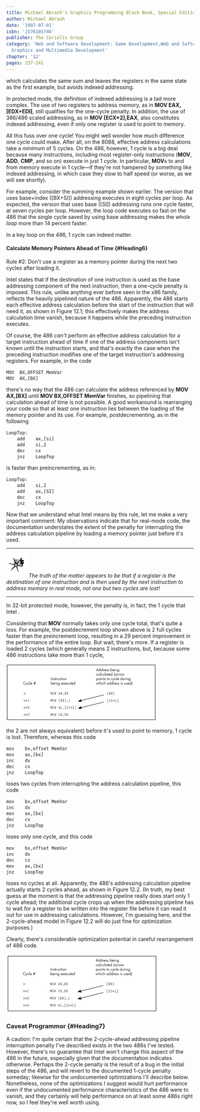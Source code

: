 ```yaml
---
title: Michael Abrash's Graphics Programming Black Book, Special Edition
author: Michael Abrash
date: '1997-07-01'
isbn: '1576101746'
publisher: The Coriolis Group
category: 'Web and Software Development: Game Development,Web and Software Development:
  Graphics and Multimedia Development'
chapter: '12'
pages: 237-241
---
```


which calculates the same sum and leaves the registers in the same state
as the first example, but avoids indexed addressing.

In protected mode, the definition of indexed addressing is a tad more
complex. The use of two registers to address memory, as in **MOV EAX,
[EDX+EDI]**, still qualifies for the one-cycle penalty. In addition, the
use of 386/486 scaled addressing, as in **MOV [ECX\*2],EAX**, also
constitutes indexed addressing, even if only one register is used to
point to memory.

All this fuss over one cycle! You might well wonder how much difference
one cycle could make. After all, on the 8088, effective address
calculations take a *minimum* of 5 cycles. On the 486, however, 1 cycle
is a big deal because many instructions, including most register-only
instructions (**MOV**, **ADD**, **CMP**, and so on) execute in just 1
cycle. In particular, **MOV**s to and from memory execute in 1 cycle—if
they're not hampered by something like indexed addressing, in which case
they slow to half speed (or worse, as we will see shortly).

For example, consider the summing example shown earlier. The version
that uses base+index ([BX+SI]) addressing executes in eight cycles per
loop. As expected, the version that uses base ([SI]) addressing runs one
cycle faster, at seven cycles per loop. However, the loop code executes
so fast on the 486 that the single cycle saved by using base addressing
makes the *whole loop* more than 14 percent faster.

In a key loop on the 486, 1 cycle can indeed matter.

#### Calculate Memory Pointers Ahead of Time {#Heading6}

Rule \#2: Don't use a register as a memory pointer during the next two
cycles after loading it.

Intel states that if the destination of one instruction is used as the
base addressing component of the next instruction, then a one-cycle
penalty is imposed. This rule, unlike anything ever before seen in the
x86 family, reflects the heavily pipelined nature of the 486.
Apparently, the 486 starts each effective address calculation before the
start of the instruction that will need it, as shown in Figure 12.1;
this effectively makes the address calculation time vanish, because it
happens while the preceding instruction executes.

Of course, the 486 *can't* perform an effective address calculation for
a target instruction ahead of time if one of the address components
isn't known until the instruction starts, and that's exactly the case
when the preceding instruction modifies one of the target instruction's
addressing registers. For example, in the code

    MOV  BX,OFFSET MemVar
    MOV  AX,[BX]

there's no way that the 486 can calculate the address referenced by
**MOV AX,[BX]** until **MOV BX,OFFSET MemVar** finishes, so pipelining
that calculation ahead of time is not possible. A good workaround is
rearranging your code so that at least one instruction lies between the
loading of the memory pointer and its use. For example,
postdecrementing, as in the following

    LoopTop:
        add    ax,[si]
        add    si,2
        dec    cx
        jnz    LoopTop

is faster than preincrementing, as in:

    LoopTop:
        add    si,2
        add    ax,[SI]
        dec    cx
        jnz    LoopTop

Now that we understand what Intel means by this rule, let me make a very
important comment: My observations indicate that for real-mode code, the
documentation understates the extent of the penalty for interrupting the
address calculation pipeline by loading a memory pointer just before
it's used.

  ------------------- ------------------------------------------------------------------------------------------------------------------------------------------------------------------------------------------------------------
  ![](images/i.jpg)   *The truth of the matter appears to be that if a register is the destination of one instruction and is then used by the next instruction to address memory in real mode, not one but two cycles are lost!*
  ------------------- ------------------------------------------------------------------------------------------------------------------------------------------------------------------------------------------------------------

In 32-bit protected mode, however, the penalty is, in fact, the 1 cycle
that Intel .

Considering that **MOV** normally takes only one cycle total, that's
quite a loss. For example, the postdecrement loop shown above is 2 full
cycles faster than the preincrement loop, resulting in a 29 percent
improvement in the performance of the entire loop. But wait, there's
more. If a register is loaded 2 cycles (which generally means 2
instructions, but, because some 486 instructions take more than 1 cycle,

![**Figure 12.1**  *One-cycle-ahead address pipelining.*](images/12-01.jpg)

the 2 are not always equivalent) before it's used to point to memory, 1
cycle is lost. Therefore, whereas this code

    mov    bx,offset MemVar
    mov    ax,[bx]
    inc    dx
    dec    cx
    jnz    LoopTop

loses two cycles from interrupting the address calculation pipeline,
this code

    mov    bx,offset MemVar
    inc    dx
    mov    ax,[bx]
    dec    cx
    jnz    LoopTop

loses only one cycle, and this code

    mov    bx,offset MemVar
    inc    dx
    dec    cx
    mov    ax,[bx]
    jnz    LoopTop

loses no cycles at all. Apparently, the 486's addressing calculation
pipeline actually starts 2 cycles ahead, as shown in Figure 12.2. (In
truth, my best guess at the moment is that the addressing pipeline
really does start only 1 cycle ahead; the additional cycle crops up when
the addressing pipeline has to wait for a register to be written into
the register file before it can read it out for use in addressing
calculations. However, I'm guessing here, and the 2-cycle-ahead model in
Figure 12.2 will do just fine for optimization purposes.)

Clearly, there's considerable optimization potential in careful
rearrangement of 486 code.

![**Figure 12.2**  *Two-cycle-ahead address pipelining.*](images/12-02.jpg)

### Caveat Programmor {#Heading7}

A caution: I'm quite certain that the 2-cycle-ahead addressing pipeline
interruption penalty I've described exists in the two 486s I've tested.
However, there's no guarantee that Intel won't change this aspect of the
486 in the future, especially given that the documentation indicates
otherwise. Perhaps the 2-cycle penalty is the result of a bug in the
initial steps of the 486, and will revert to the documented 1-cycle
penalty someday; likewise for the undocumented optimizations I'll
describe below. Nonetheless, none of the optimizations I suggest would
hurt performance even if the undocumented performance characteristics of
the 486 were to vanish, and they certainly will help performance on at
least some 486s right now, so I feel they're well worth using.